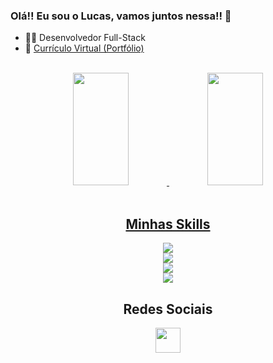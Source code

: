 ### Olá!! Eu sou o Lucas, vamos juntos nessa!! 🚀
- :man_technologist: Desenvolvedor Full-Stack
- :page_facing_up: [Currículo Virtual (Portfólio)](https://lucassantuss.github.io/Curriculo-Portfolio/)

<br>
<div align="center">
  <a href="https://github.com/lucassantuss">
    <img height="180em" img width="42%"
      src="https://github-readme-stats.vercel.app/api/top-langs/?username=lucassantuss&layout=compact&langs_count=7&theme=vue-dark" />
    <img height="180em" img width="42%"
      src="https://github-readme-stats.vercel.app/api?username=lucassantuss&show_icons=true&theme=vue-dark&include_all_commits=true&count_private=true" />
</div>

<div style="display: inline_block" align="center"><br>
  <h2 align="center"> Minhas Skills </h2>
  <p align="center">
    <a href="https://skillicons.dev">
      <img src="https://skillicons.dev/icons?i=cs,dotnet,react,angular,nodejs,js,jquery" />
    </a>
    <br>
    <a href="https://skillicons.dev">
      <img src="https://skillicons.dev/icons?i=html,css,bootstrap,github,git" />
    </a>
    <br>
    <a href="https://skillicons.dev">
      <img src="https://skillicons.dev/icons?i=azure,postman,selenium,mysql" />
    </a>    
    <br>
    <a href="https://skillicons.dev">
      <img src="https://skillicons.dev/icons?i=py,pycharm,opencv" />
    </a>
  </p>

  <h2 align="center">Redes Sociais</h2>
  <div align="center">
    <a href="https://www.linkedin.com/in/lucassantuss/" target="_blank"><img height="40"
        src="https://img.shields.io/badge/-LinkedIn-%230077B5?style=for-the-badge&logo=linkedin&logoColor=white"
        target="_blank"></a>
  </div>
